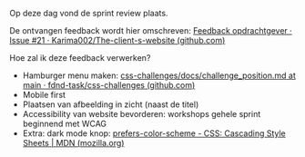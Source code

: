 Op deze dag vond de sprint review plaats.

De ontvangen feedback wordt hier omschreven: [Feedback opdrachtgever · Issue #21 · Karima002/The-client-s-website (](https://github.com/Karima002/The-client-s-website/issues/21)[github.com](http://github.com/)[)](https://github.com/Karima002/The-client-s-website/issues/21)

Hoe zal ik deze feedback verwerken?

* Hamburger menu maken: [css-challenges/docs/challenge_](https://github.com/fdnd-task/css-challenges/blob/main/docs/challenge_position.md)[position.md](http://position.md/)[ at main · fdnd-task/css-challenges (](https://github.com/fdnd-task/css-challenges/blob/main/docs/challenge_position.md)[github.com](http://github.com/)[)](https://github.com/fdnd-task/css-challenges/blob/main/docs/challenge_position.md)
* Mobile first
* Plaatsen van afbeelding in zicht (naast de titel)
* Accessibility van website bevorderen: workshops gehele sprint beginnend met WCAG
* Extra: dark mode knop: [prefers-color-scheme - CSS: Cascading Style Sheets | MDN (](https://developer.mozilla.org/en-US/docs/Web/CSS/@media/prefers-color-scheme)[mozilla.org](http://mozilla.org/)[)](https://developer.mozilla.org/en-US/docs/Web/CSS/@media/prefers-color-scheme)